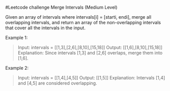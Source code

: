 #Leetcode challenge Merge Intervals (Medium Level)

Given an array of intervals where intervals[i] = [starti, endi], merge all overlapping intervals, and return an array of the non-overlapping intervals that cover all the intervals in the input.



Example 1:

>Input: intervals = [[1,3],[2,6],[8,10],[15,18]]
Output: [[1,6],[8,10],[15,18]]
Explanation: Since intervals [1,3] and [2,6] overlaps, merge them into [1,6].

Example 2:

>Input: intervals = [[1,4],[4,5]]
Output: [[1,5]]
Explanation: Intervals [1,4] and [4,5] are considered overlapping.

 